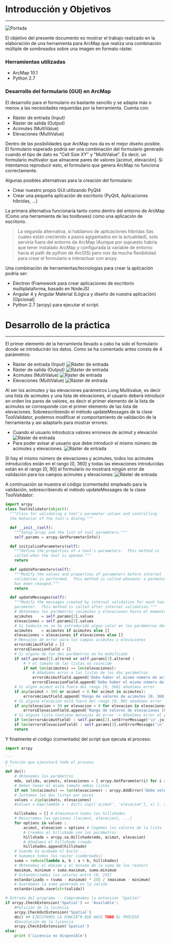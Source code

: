 # Introducción y Objetivos
***
![Portada](https://geoinnova.org/blog-territorio/wp-content/uploads/2016/10/7.jpg)


El objetivo del presente documento es mostrar el trabajo realizado en la elaboración de una herramienta para ArcMap que realiza una combinación múltiple de sombreados sobre una imagen en formato ráster.

### Herramientas utilizadas

 - ArcMap 10.1 
 - Python 2.7

 
### Desarrollo del formulario (GUI) en ArcMap

El desarrollo para el formulario es bastante sencillo y se adapta más o menos a las necesidades requeridas por la herramienta. Cuenta con:
 - Ráster de entrada (Input)
 - Ráster de salida (Output)
 - Acimutes (MultiValue)
 - Elevaciones (MultiValue)

Dentro de las posibilidades que ArcMap nos da es el mejor diseño posible. El formulario esperado podría ser una combinación del formulario generado cuando el tipo de dato es "Cell Size XY" y "MultiValue". Es decir, un formulario multivalor que almacene pares de valores [acimut, elevación]. Si intentamos reproducir esto, el formulario que genera ArcMap no funciona correctamente.

Algunas posibles alternativas para la creación del formulario:
 - Crear nuestro propio GUI utilizando PyQt4
 - Crear una pequeña aplicación de escritorio (PyQt4, Aplicaciones híbridas, ...)

La primera alternativa funcionaría tanto como dentro del entorno de ArcMap (Como una herramienta de las toolboxes) como una aplicación de escritorio.
> La segunda alternativa, si hablamos de aplicaciones híbridas (las cuales están creciendo a pasos agigantados en la actualidad), solo serviría fuera del entorno de ArcMap (Aunque por supuesto habría que tener instalado ArcMap y configurada la variable de entorno hacia el path de python de ArcGIS) pero nos da mucha flexibilidad para crear el formulario e interactuar con arcpy.

Una combinación de herramientas/tecnologías para crear la aplicación podría ser:
 - Electron (Framework para crear aplicaciones de escritorio multiplataforma, basado en NodeJS)
 - Angular 4 y Angular Material (Lógica y diseño de nuestra aplicación) [Opcional]
 - Python 2.7 (arcpy) para ejecutar el script.

# Desarrollo de la práctica
***
 
 El primer elemento de la herramienta llevado a cabo ha sido el formulario donde se introducirán los datos. Como se ha comentado antes consta de 4 parámetros:
  - Ráster de entrada (Input)
![Ráster de entrada](https://raw.githubusercontent.com/joseahr/arcpy-awesome-hillshade/master/images/raster_entrada.png)
 - Ráster de salida (Output)
![Ráster de entrada](https://raw.githubusercontent.com/joseahr/arcpy-awesome-hillshade/master/images/raster_salida.png)
 - Acimutes (MultiValue)
![Ráster de entrada](https://raw.githubusercontent.com/joseahr/arcpy-awesome-hillshade/master/images/acimutes.png)
 - Elevaciones (MultiValue)
![Ráster de entrada](https://raw.githubusercontent.com/joseahr/arcpy-awesome-hillshade/master/images/elevaciones.png)

Al ser los acimutes y las elevaciones parámetros Long Multivalue, es decir una lista de acimutes y una lista de elevaciones, el usuario deberá introducir en orden los pares de valores, es decir el primer elemento de la lista de acimutes se corresponde con el primer elemento de las lista de elevaciones.
Sobreescribiendo el método updateMessages de la clase ToolValidator, podemos modificar el comportamiento de validación de la herramienta y así adaptarlo para mostrar errores:
 - Cuando el usuario introduzca valores erroneos de acimut y elevación
![Ráster de entrada](https://raw.githubusercontent.com/joseahr/arcpy-awesome-hillshade/master/images/ejemplo_error1.png)
 - Para poder avisar al usuario que debe introducir el mismo número de acimutes y elevaciones.
 ![Ráster de entrada](https://raw.githubusercontent.com/joseahr/arcpy-awesome-hillshade/master/images/ejemplo_error.png)

Si hay el mismo número de elevaciones y acimutes, todos los acimutes introducidos están en el rango [0, 360] y todas las elevaciones introducidas están en el rango [0, 90] el formulario no mostrará ningún error de validación para los campos acimutes y elevaciones:
 ![Ráster de entrada](https://raw.githubusercontent.com/joseahr/arcpy-awesome-hillshade/master/images/sin_errores.png)

A continuación se muestra el código (comentado) empleado para la validación, sobrescribiendo el método updateMessages de la clase ToolValidator:

```python
import arcpy
class ToolValidator(object):
  """Class for validating a tool's parameter values and controlling
  the behavior of the tool's dialog."""

  def __init__(self):
    """Setup arcpy and the list of tool parameters."""
    self.params = arcpy.GetParameterInfo()

  def initializeParameters(self):
    """Refine the properties of a tool's parameters.  This method is
    called when the tool is opened."""
    return

  def updateParameters(self):
    """Modify the values and properties of parameters before internal
    validation is performed.  This method is called whenever a parmater
    has been changed."""
    return

  def updateMessages(self):
    """Modify the messages created by internal validation for each tool
    parameter.  This method is called after internal validation."""
    # Obtenemos los parámetros (acimutes y elevaciones hasta el momento)
    acimutes    = self.params[2].values
    elevaciones = self.params[3].values
    # Si todavía no se ha introducido algun valor en los parámetros devolverá None, pero queremos una lista vacía para poder comparar
    acimutes    = acimutes if acimutes else []
    elevaciones = elevaciones if elevaciones else []
    # Mensajes de error para los campos acimutes y elevaciones
    errorsAcimutField = []
    errorsElevacionField = []
    # Si alguno de los dos parámetros se ha modificado
    if self.params[2].altered or self.params[3].altered :
        # Y el tamaño de las listas no coincide
        if not len(acimutes) == len(elevaciones):
            # Añadimos error a las listas de los dos parámetros
            errorsAcimutField.append('Debe haber el mismo número de acimutes y elevaciones.')
            errorsElevacionField.append('Debe haber el mismo número de acimutes y elevaciones.')
    # Si algún acimut está fuera del rango [0, 360] añadimos error
    if any(acimut > 360 or acimut < 0 for acimut in acimutes):
        errorsAcimutField.append('Rango de valores de acimutes [0, 360].')
    # Si alguna elevación está fuera del rango [0, 90] añadimos error
    if any(elevacion > 90 or elevacion < 0 for elevacion in elevaciones): 
        errorsElevacionField.append('Rango de valores de elevaciones [0, 90].')
    # Si alguna lista contiene mensajes de error -> Añadimos error al parámetro (GUI)
    if len(errorsAcimutField) : self.params[2].setErrorMessage('\n'.join(errorsAcimutField))
    if len(errorsElevacionField) : self.params[3].setErrorMessage('\n'.join(errorsElevacionField))
    return
```

Y finalmente el código (comentado) del script que ejecuta el proceso:

```python
import arcpy

'''
@ Función que ejecutará todo el proceso
'''
def do():
    # Obtenemos los parámetros
    mde, salida, acimuts, elevaciones = [ arcpy.GetParameter(i) for i in range(0, 4) ]
    # Deben tener el mismo tamaño ambas listas
    if not len(acimuts) == len(elevaciones) : arcpy.AddError('Debe seleccionar el mismo número de elevaciones que acimuts')
    # Juntamos las dos listas por pares
    values = zip(acimuts, elevaciones)
    #values = map(lambda x : dict( zip(['acimut', 'elevacion'], x) ), zip(acimuts, elevaciones) )

    hillshades = [] # Almacenará todos los hillshades
    # Recorremos las opciones [[acimut, elevacion], ...]
    for options in values :
        acimut, elevacion = options # Cogemos los valores de la lista
        # Creamos el hillshade con los parámetros
        hillshade = arcpy.sa.Hillshade(mde, acimut, elevacion)
        # Añadimos el hillshade creado
        hillshades.append(hillshade)
    # Cuando ha acabado el bucle ...
    # Sumamos todos los raster (sombreados)
    suma = reduce(lambda a, b : a + b, hillshades)
    # Obtenemos el máximo y el mínimo de la suma de los rasters
    maximum, minimum = suma.maximum, suma.minimum
    # Estandarizamos los valores entre [0, 255]
    estandarizado = (suma - minimum) * 255 / (maximum - minimum)
    # Guardamos la suma generada en la salida
    estandarizado.save(str(salida))

# Entrada del programa -- Comprobamos la extensión 'Spatial'
if arcpy.CheckExtension('Spatial') == 'Available':
    #Petición de la licencia
    arcpy.CheckOutExtension('Spatial')
    do() ## EJECUTAMOS LA FUNCIÃ“N QUE HACE TODO EL PROCESO
    #Devolución de la licencia
    arcpy.CheckInExtension('Spatial')
else:
    print ('Licencia no disponible')
```
